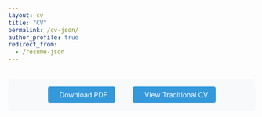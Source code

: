 ```yaml
---
layout: cv
title: "CV"
permalink: /cv-json/
author_profile: true
redirect_from:
  - /resume-json
---
```


<style>
  .download-links {
    text-align: center;
    margin: 2rem 0;
    padding: 1rem;
    background: #f8f9fa;
    border-radius: 8px;
  }
  
  .download-links a {
    display: inline-block;
    margin: 0 1rem;
    padding: 0.5rem 1rem;
    background: #3498db;
    color: white;
    text-decoration: none;
    border-radius: 4px;
    transition: background 0.3s;
  }
  
  .download-links a:hover {
    background: #2980b9;
  }
  
  .download-links i {
    margin-right: 0.5rem;
  }
</style>

<div class="download-links">
  <a href="{{ site.baseurl }}/files/weijie_zhang_cv.pdf" target="_blank">
    <i class="fas fa-file-pdf"></i>Download PDF
  </a>
  <a href="{{ site.baseurl }}/cv/" target="_blank">
    <i class="fas fa-file-alt"></i>View Traditional CV
  </a>
</div>

<!-- The CV content is automatically generated from _data/cv.json using the cv layout -->
